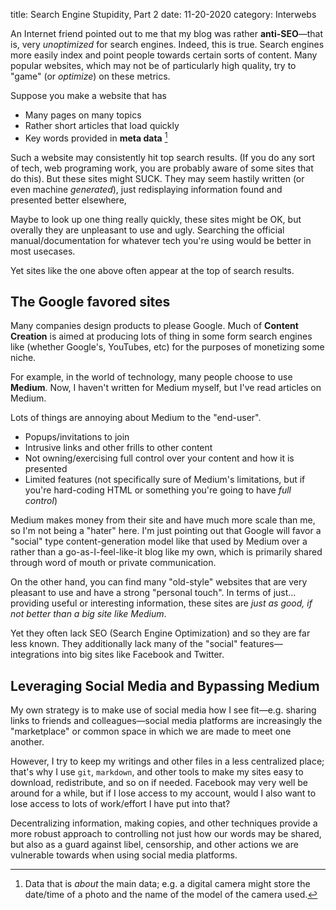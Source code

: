 title: Search Engine Stupidity, Part 2
date: 11-20-2020
category: Interwebs

An Internet friend pointed out to me that my blog was rather
**anti-SEO**&mdash;that is, very *unoptimized* for search engines.
Indeed, this is true. Search engines more easily index and point
people towards certain sorts of content. Many popular websites, which
may not be of particularly high quality, try to "game" (or *optimize*)
on these metrics.

Suppose you make a website that has

- Many pages on many topics
- Rather short articles that load quickly
- Key words provided in **meta data** [^1]

Such a website may consistently hit top search results. (If you do any
sort of tech, web programing work, you are probably aware of some
sites that do this). But these sites might SUCK. They may seem hastily
written (or even machine *generated*), just redisplaying information
found and presented better elsewhere,

Maybe to look up one thing really quickly, these sites might be OK,
but overally they are unpleasant to use and ugly. Searching the
official manual/documentation for whatever tech you're using would be
better in most usecases.

Yet sites like the one above often appear at the top of search results.

The Google favored sites
------------------------

Many companies design products to please Google. Much of **Content
Creation** is aimed at producing lots of thing in some form search
engines like (whether Google's, YouTubes, etc) for the purposes of
monetizing some niche.

For example, in the world of technology, many people choose to use
**Medium**. Now, I haven't written for Medium myself, but I've read
articles on Medium.

Lots of things are annoying about Medium to the "end-user".

- Popups/invitations to join
- Intrusive links and other frills to other content
- Not owning/exercising full control over your content and how it is
  presented
- Limited features (not specifically sure of Medium's limitations, but
  if you're hard-coding HTML or something you're going to have *full
  control*)

Medium makes money from their site and have much more scale than me,
so I'm not being a "hater" here. I'm just pointing out that Google
will favor a "social" type content-generation model like that used by
Medium over a rather than a go-as-I-feel-like-it blog like my own,
which is primarily shared through word of mouth or private
communication.

On the other hand, you can find many "old-style" websites that are
very pleasant to use and have a strong "personal touch". In terms of
just... providing useful or interesting information, these sites are
*just as good, if not better than a big site like Medium*.

Yet they often lack SEO (Search Engine Optimization) and so they are
far less known. They additionally lack many of the "social"
features&mdash;integrations into big sites like Facebook and Twitter.

Leveraging Social Media and Bypassing Medium
--------------------------------------------

My own strategy is to make use of social media how I see
fit&mdash;e.g. sharing links to friends and colleagues&mdash;social
media platforms are increasingly the "marketplace" or common space in
which we are made to meet one another.

However, I try to keep my writings and other files in a less
centralized place; that's why I use `git`, `markdown`, and other tools
to make my sites easy to download, redistribute, and so on if needed.
Facebook may very well be around for a while, but if I lose access to
my account, would I also want to lose access to lots of work/effort I
have put into that?

Decentralizing information, making copies, and other techniques
provide a more robust approach to controlling not just how our words
may be shared, but also as a guard against libel, censorship, and
other actions we are vulnerable towards when using social media
platforms.


[^1]: Data that is *about* the main data; e.g. a digital camera might
    store the date/time of a photo and the name of the model of the
    camera used.
